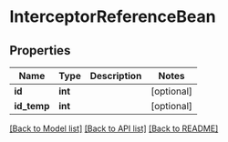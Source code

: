 # InterceptorReferenceBean

## Properties
Name | Type | Description | Notes
------------ | ------------- | ------------- | -------------
**id** | **int** |  | [optional] 
**id_temp** | **int** |  | [optional] 

[[Back to Model list]](../README.md#documentation-for-models) [[Back to API list]](../README.md#documentation-for-api-endpoints) [[Back to README]](../README.md)


